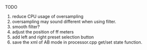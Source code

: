 TODO
1. reduce CPU usage of oversampling
2. oversampling may sound different when using filter.
3. smooth filter?
4. adjust the position of ff meters
5. add left and right preset selection button
6. save the xml of AB mode in processor.cpp get/set state function.
